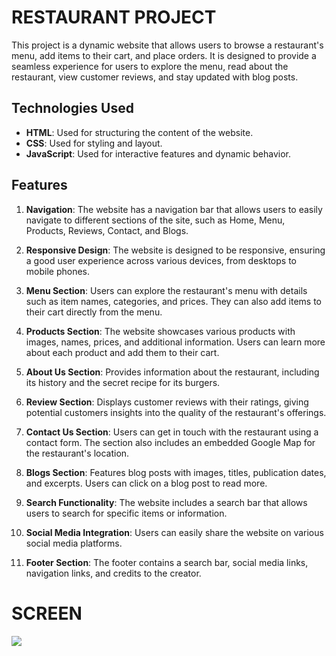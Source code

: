 <h1>RESTAURANT PROJECT</h1>

This project is a dynamic website that allows users to browse a restaurant's menu, add items to their cart, and place orders. It is designed to provide a seamless experience for users to explore the menu, read about the restaurant, view customer reviews, and stay updated with blog posts.

## Technologies Used

- **HTML**: Used for structuring the content of the website.
- **CSS**: Used for styling and layout.
- **JavaScript**: Used for interactive features and dynamic behavior.

## Features

1. **Navigation**: The website has a navigation bar that allows users to easily navigate to different sections of the site, such as Home, Menu, Products, Reviews, Contact, and Blogs.

2. **Responsive Design**: The website is designed to be responsive, ensuring a good user experience across various devices, from desktops to mobile phones.

3. **Menu Section**: Users can explore the restaurant's menu with details such as item names, categories, and prices. They can also add items to their cart directly from the menu.

4. **Products Section**: The website showcases various products with images, names, prices, and additional information. Users can learn more about each product and add them to their cart.

5. **About Us Section**: Provides information about the restaurant, including its history and the secret recipe for its burgers.

6. **Review Section**: Displays customer reviews with their ratings, giving potential customers insights into the quality of the restaurant's offerings.

7. **Contact Us Section**: Users can get in touch with the restaurant using a contact form. The section also includes an embedded Google Map for the restaurant's location.

8. **Blogs Section**: Features blog posts with images, titles, publication dates, and excerpts. Users can click on a blog post to read more.

9. **Search Functionality**: The website includes a search bar that allows users to search for specific items or information.

10. **Social Media Integration**: Users can easily share the website on various social media platforms.

11. **Footer Section**: The footer contains a search bar, social media links, navigation links, and credits to the creator.




<h1>SCREEN</h1>
<img src="/images/ekran.gif"/>
